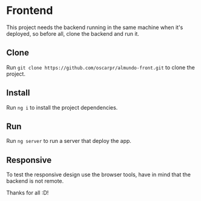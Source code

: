# Frontend
This project needs the backend running in the same machine when it's deployed, so before all, clone the backend and run it.


## Clone
Run `git clone https://github.com/oscarpr/almundo-front.git` to clone the project.


## Install
Run `ng i` to install the project dependencies.


## Run
Run `ng server` to run a server that deploy the app.


## Responsive
To test the responsive design use the browser tools, have in mind that the backend is not remote.


Thanks for all :D!
